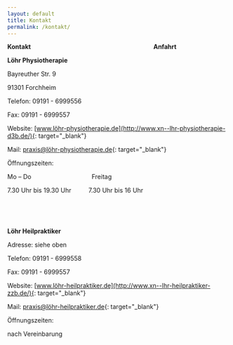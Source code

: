```yaml
---
layout: default
title: Kontakt
permalink: /kontakt/
---
```


**Kontakt**&nbsp; &nbsp; &nbsp; &nbsp; &nbsp; &nbsp; &nbsp; &nbsp; &nbsp; &nbsp; &nbsp; &nbsp; &nbsp; &nbsp; &nbsp; &nbsp; &nbsp; &nbsp; &nbsp; &nbsp; &nbsp; &nbsp; &nbsp; &nbsp; &nbsp; &nbsp; &nbsp; &nbsp; &nbsp; &nbsp; &nbsp; &nbsp; &nbsp; &nbsp; &nbsp; &nbsp;**Anfahrt**

**Löhr Physiotherapie&nbsp;**

Bayreuther Str. 9 &nbsp; &nbsp; &nbsp;&nbsp;&nbsp;

91301 Forchheim

Telefon: 09191 - 6999556

Fax: 09191 - 6999557

Website:&nbsp;[www.löhr-physiotherapie.de](http://www.xn--lhr-physiotherapie-d3b.de/){: target="_blank"}

Mail:&nbsp;[praxis@löhr-physiotherapie.de](mailto:praxis@l%C3%B6hr-physiotherapie.de){: target="_blank"}

Öffnungszeiten:

Mo – Do&nbsp; &nbsp; &nbsp; &nbsp; &nbsp; &nbsp; &nbsp; &nbsp; &nbsp; &nbsp; &nbsp; &nbsp; &nbsp; &nbsp; &nbsp; &nbsp; &nbsp; &nbsp;Freitag&nbsp;

7\.30 Uhr bis 19.30 Uhr &nbsp; &nbsp; &nbsp; &nbsp; &nbsp;7.30 Uhr bis 16 Uhr

&nbsp;

&nbsp;

**Löhr Heilpraktiker**

Adresse: siehe oben

Telefon: 09191 - 6999558

Fax: 09191 - 6999557

Website: [www.löhr-heilpraktiker.de](http://www.xn--lhr-heilpraktiker-zzb.de/){: target="_blank"}

Mail: [praxis@löhr-heilpraktiker.de](mailto:praxis@l%C3%B6hr-heilpraktiker.de){: target="_blank"}

Öffnungszeiten:

nach Vereinbarung

&nbsp;

&nbsp;
